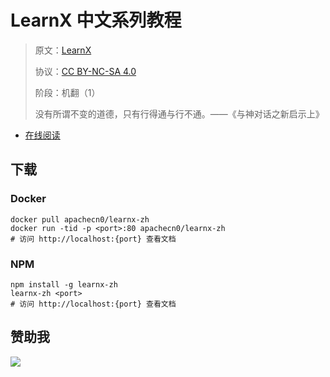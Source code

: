 # LearnX 中文系列教程

> 原文：[LearnX](https://www.learnpython.org/)
> 
> 协议：[CC BY-NC-SA 4.0](http://creativecommons.org/licenses/by-nc-sa/4.0/)
> 
> 阶段：机翻（1）
> 
> 没有所谓不变的道德，只有行得通与行不通。——《与神对话之新启示上》 

* [在线阅读](https://lx.flygon.net)
## 下载

### Docker

```
docker pull apachecn0/learnx-zh
docker run -tid -p <port>:80 apachecn0/learnx-zh
# 访问 http://localhost:{port} 查看文档
```

### NPM

```
npm install -g learnx-zh
learnx-zh <port>
# 访问 http://localhost:{port} 查看文档
```

## 赞助我

![](https://img-blog.csdnimg.cn/20200112005920729.png)
